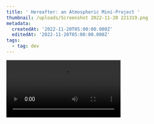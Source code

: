 ```yaml
---
title: ' Hereafter: an Atmospheric Mini-Project '
thumbnail: /uploads/Screenshot 2022-11-20 221319.png
metadata:
  createdAt: '2022-11-20T05:00:00.000Z'
  editedAt: '2022-11-20T05:00:00.000Z'
tags:
  - tag: dev
---
```


<video src="https://www.youtube.com/embed/HuS94ivQRok" />

## Game Overview

Hereafter is a 2D game which was developed for the Ottawa Global Game Jam 2018. The theme for the game jam was “transmission”. We had a team of four, and 3 days to complete the project. After considering possible game ideas involving the transmission of signals, or the transmission of an engine, we took the theme in a unique direction: what about transmissions between the mortal and spiritual planes of existence? What about the transmission of a soul to the afterlife?

The result of our brainstorming led us to Hereafter. In Hereafter, the player character (PC) is alone in the forest, on the brink of death, fading between the mortal and spiritual planes. But in the spiritual plane, the PC encounters the spirits of those who have died before him. They give him the strength to carry on a little longer, and hint at the location of other spirits via riddles. The game ends when the PC finds all the spirits or dies.

The primary focus of Hereafter is atmosphere. In particular, our priority was to ensure that the mortal and spiritual planes have distinct atmospheres, while maintaining the same general geography. This was achieved via visual art and music. In the following section, I will outline the implementation of Hereafter, and highlight my contributions.

## Implementation Details&#x20;

As mentioned previously, our main goal in the creation of Hereafter was atmosphere. It is my opinion that the music and sound design of a game plays a major role in the mood and feeling it imparts to the player. Because of this, sound design became my primary focus in development.  I also implemented the presentation of dialogue and riddles presented to the PC by the spirits. The following subsections will outline the core implementation of Hereafter, highlighting my main contributions.&#x20;

### The GameManager&#x20;

The GameManager uses the singleton design pattern and contains any functions and variables that are relevant to tracking the game state, and any other top-level implementation. Most importantly, the GameManager contains the boolean variable Astral, which describes whether the PC is in the mortal or spiritual plane. When the player is close enough to a yet-undiscovered spirit, he passes into the spiritual plane (Astral = true) until the spirit has finished their dialogue, at which point he passes back into the mortal plane (Astral = false).

### The SoundMaster&#x20;

The SoundMaster, also a singleton, is a child of the GameManager, and controls all music and sound for the game. The SoundManager has two children, Music and SFX, which store all music and sounds as AudioSources. The game’s music is separated into individual loopable tracks of equal length. These tracks are then played back synchronously to create a “full song”. The benefit of this implementation is that tracks can be added or subtracted to change the tone/feeling of the resulting song. The hook tracks are present in both the mortal and spiritual planes. When the PC is in the mortal plane, the beat and bass tracks are added, and the harmony tracks removed. When in the spiritual plane, the beat and bass tracks are removed, and the harmony added. The result is two cohesive songs with different moods, which can be swapped to/from at any time. The game’s SFX are either played randomly (in the case of ambient bird calls, wind, and rain), or on certain triggers (i.e., when the PC passes into another plane, an arpeggio is played).

### Spirits and Dialogue&#x20;

There are 6 spirits in the game, each with their own unique dialogue. Since this was a game jam with limited time for implementation, we needed a quick way to handle dialogue for all of the spirits. I therefore implemented spirit dialogue using XML files, and a custom XML Reader script.
